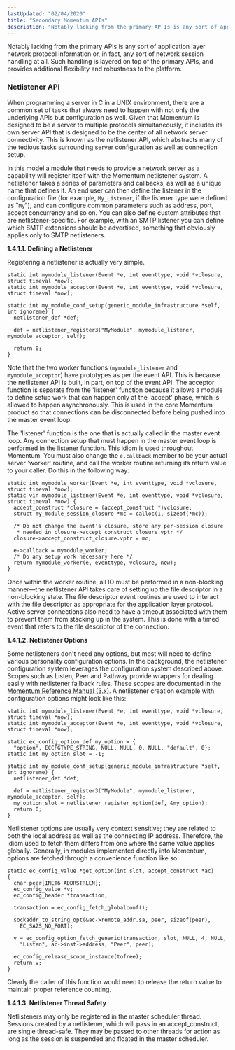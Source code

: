 ```yaml
---
lastUpdated: "02/04/2020"
title: "Secondary Momentum APIs"
description: "Notably lacking from the primary AP Is is any sort of application layer network protocol information or in fact any sort of network session handling at all Such handling is layered on top of the primary AP Is and provides additional flexibility and robustness to the platform When programming a..."
---
```


Notably lacking from the primary APIs is any sort of application layer network protocol information or, in fact, any sort of network session handling at all. Such handling is layered on top of the primary APIs, and provides additional flexibility and robustness to the platform.

### <a name="arch.netlistener.api"></a> Netlistener API

When programming a server in C in a UNIX environment, there are a common set of tasks that always need to happen with not only the underlying APIs but configuration as well. Given that Momentum is designed to be a server to multiple protocols simultaneously, it includes its own server API that is designed to be the center of all network server connectivity. This is known as the netlistener API, which abstracts many of the tedious tasks surrounding server configuration as well as connection setup.

In this model a module that needs to provide a network server as a capability will register itself with the Momentum netlistener system. A netlistener takes a series of parameters and callbacks, as well as a unique name that defines it. An end user can then define the listener in the configuration file (for example, `My_Listener`, if the listener type were defined as "`My`"), and can configure common parameters such as address, port, accept concurrency and so on. You can also define custom attributes that are netlistener-specific. For example, with an SMTP listener you can define which SMTP extensions should be advertised, something that obviously applies only to SMTP netlisteners.

**<a name="arch.netlistener"></a> 1.4.1.1. Defining a Netlistener**

Registering a netlistener is actually very simple.

```
static int mymodule_listener(Event *e, int eventtype, void *vclosure, struct timeval *now);
static int mymodule_acceptor(Event *e, int eventtype, void *vclosure, struct timeval *now);

static int my_module_conf_setup(generic_module_infrastructure *self, int ignoreme) {
  netlistener_def *def;

  def = netlistener_register3("MyModule", mymodule_listener, mymodule_acceptor, self);

  return 0;
}
```

Note that the two worker functions (`mymodule_listener` and `mymodule_acceptor`) have prototypes as per the event API. This is because the netlistener API is built, in part, on top of the event API. The acceptor function is separate from the 'listener' function because it allows a module to define setup work that can happen only at the 'accept' phase, which is allowed to happen asynchronously. This is used in the core Momentum product so that connections can be disconnected before being pushed into the master event loop.

The 'listener' function is the one that is actually called in the master event loop. Any connection setup that must happen in the master event loop is performed in the listener function. This idiom is used throughout Momentum. You must also change the `e.callback` member to be your actual server 'worker' routine, and call the worker routine returning its return value to your caller. Do this in the following way:

```
static int mymodule_worker(Event *e, int eventtype, void *vclosure, struct timeval *now);
static vin mymodule_listener(Event *e, int eventtype, void *vclosure, struct timeval *now) {
  accept_construct *closure = (accept_construct *)vclosure;
  struct my_module_session_closure *mc = calloc(1, sizeof(*mc));

  /* Do not change the event's closure, store any per-session closure 
   * needed in closure->accept_construct_closure.vptr */
  closure->accept_construct_closure.vptr = mc;

  e->callback = mymodule_worker;
  /* Do any setup work necessary here */  
  return mymodule_worker(e, eventtype, vclosure, now);
}
```

Once within the worker routine, all IO must be performed in a non-blocking manner—the netlistener API takes care of setting up the file descriptor in a non-blocking state. The file descriptor event routines are used to interact with the file descriptor as appropriate for the application layer protocol. Active server connections also need to have a timeout associated with them to prevent them from stacking up in the system. This is done with a timed event that refers to the file descriptor of the connection.

**<a name="arch.netlistener.options"></a> 1.4.1.2. Netlistener Options**

Some netlisteners don't need any options, but most will need to define various personality configuration options. In the background, the netlistener configuration system leverages the configuration system described above. Scopes such as Listen, Peer and Pathway provide wrappers for dealing easily with netlistener fallback rules. These scopes are documented in the [Momentum Reference Manual (3.x)](https://support.messagesystems.com/docs/web-ref/). A netlistener creation example with configuration options might look like this:

```
static int mymodule_listener(Event *e, int eventtype, void *vclosure, struct timeval *now);
static int mymodule_acceptor(Event *e, int eventtype, void *vclosure, struct timeval *now);

static ec_config_option_def my_option = {
  "option", ECCFGTYPE_STRING, NULL, NULL, 0, NULL, "default", 0};
static int my_option_slot = -1;

static int my_module_conf_setup(generic_module_infrastructure *self, int ignoreme) {
  netlistener_def *def;

  def = netlistener_register3("MyModule", mymodule_listener, mymodule_acceptor, self);
  my_option_slot = netlistener_register_option(def, &my_option);
  return 0;
}
```

Netlistener options are usually very context sensitive; they are related to both the local address as well as the connecting IP address. Therefore, the idiom used to fetch them differs from one where the same value applies globally. Generally, in modules implemented directly into Momentum, options are fetched through a convenience function like so:

```
static ec_config_value *get_option(int slot, accept_construct *ac)
{
  char peer[INET6_ADDRSTRLEN];
  ec_config_value *v;
  ec_config_header *transaction;

  transaction = ec_config_fetch_globalconf();

  sockaddr_to_string_opt(&ac->remote_addr.sa, peer, sizeof(peer),
    EC_SA2S_NO_PORT);

  v = ec_config_option_fetch_generic(transaction, slot, NULL, 4, NULL,
    "Listen", ac->inst->address, "Peer", peer);

  ec_config_release_scope_instance(tofree);
  return v;
}
```

Clearly the caller of this function would need to release the return value to maintain proper reference counting.

**<a name="arch.netlistener.thread.safety"></a> 1.4.1.3. Netlistener Thread Safety**

Netlisteners may only be registered in the master scheduler thread. Sessions created by a netlistener, which will pass in an accept_construct, are single thread-safe. They may be passed to other threads for action as long as the session is suspended and floated in the master scheduler.